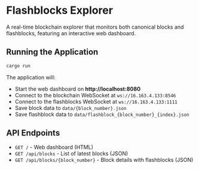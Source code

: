 # Flashblocks Explorer

A real-time blockchain explorer that monitors both canonical blocks and flashblocks, featuring an interactive web dashboard.

## Running the Application

```bash
cargo run
```

The application will:
- Start the web dashboard on **http://localhost:8080**
- Connect to the blockchain WebSocket at `ws://16.163.4.133:8546`
- Connect to the flashblocks WebSocket at `ws://16.163.4.133:1111`
- Save block data to `data/{block_number}.json`
- Save flashblock data to `data/flashblock_{block_number}_{index}.json`

## API Endpoints

- `GET /` - Web dashboard (HTML)
- `GET /api/blocks` - List of latest blocks (JSON)
- `GET /api/blocks/{block_number}` - Block details with flashblocks (JSON)